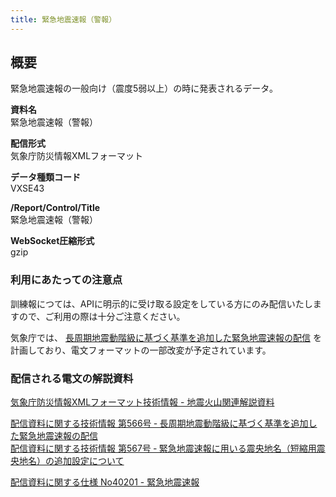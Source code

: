 ```yaml
---
title: 緊急地震速報（警報）
---
```


## 概要
緊急地震速報の一般向け（震度5弱以上）の時に発表されるデータ。

**資料名** <br/>
 緊急地震速報（警報）
 
**配信形式** <br/>
 気象庁防災情報XMLフォーマット

**データ種類コード** <br/>
 VXSE43
 
**/Report/Control/Title** <br/>
 緊急地震速報（警報）

**WebSocket圧縮形式** <br/>
 gzip


### 利用にあたっての注意点
 訓練報につては、APIに明示的に受け取る設定をしている方にのみ配信いたしますので、ご利用の際は十分ご注意ください。

 気象庁では、 [長周期地震動階級に基づく基準を追加した緊急地震速報の配信](https://dmdata.jp/doc/jma/technical/566.pdf) を計画しており、電文フォーマットの一部改変が予定されています。

### 配信される電文の解説資料
 [気象庁防災情報XMLフォーマット技術情報 - 地震火山関連解説資料](https://dmdata.jp/doc/jma/manual/0101-0183.pdf#page=92)


 [配信資料に関する技術情報 第566号 ‐ 長周期地震動階級に基づく基準を追加した緊急地震速報の配信](https://dmdata.jp/doc/jma/technical/566.pdf) <br/>
 [配信資料に関する技術情報 第567号 ‐ 緊急地震速報に用いる震央地名（短縮用震央地名）の追加設定について](https://dmdata.jp/doc/jma/technical/567.pdf)


 [配信資料に関する仕様 No40201 - 緊急地震速報](https://www.data.jma.go.jp/suishin/shiyou/pdf/no40201)
